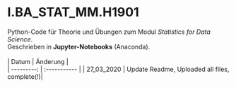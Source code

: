 # I.BA_STAT_MM.H1901
Python-Code für Theorie und Übungen zum Modul *Statistics for Data Science*.<br>
Geschrieben in **Jupyter-Notebooks** (Anaconda).<br>
<br>
| Datum | Änderung |        
| ---------: | :----------- | 
| 27_03_2020 | Update Readme, Uploaded all files, complete(!)|
